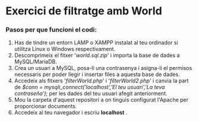 # Exercici de filtratge amb World
### Pasos per que funcioni el codi:
1. Has de tindre un entorn LAMP o XAMPP instalat al teu ordinador si utilitza Linux o Windows respectivament.
2. Descomprimeix el fitxer '*world.sql.zip*' i importa la base de dades a MySQL/MariaDB.
3. Crea un usuari a MySQL, posa-li una contrasenya i asigna-li el permisos necessaris per poder llegir i insertar files a aquesta base de dades.
4. Accedeix als fitxers '*filterWorld.php*' i '*filterWorld2.php*' i canvia la part de *$conn = mysqli_connect('localhost','El teu usuari','La teva contraseña');* per les dades del teu usuari afegit anteriorment.
5. Mou la carpeta d'aquest repositori a on tinguis configurat l'Apache per proporcionar documents.
6. Accedeix al teu navegador i escriu **localhost** .
